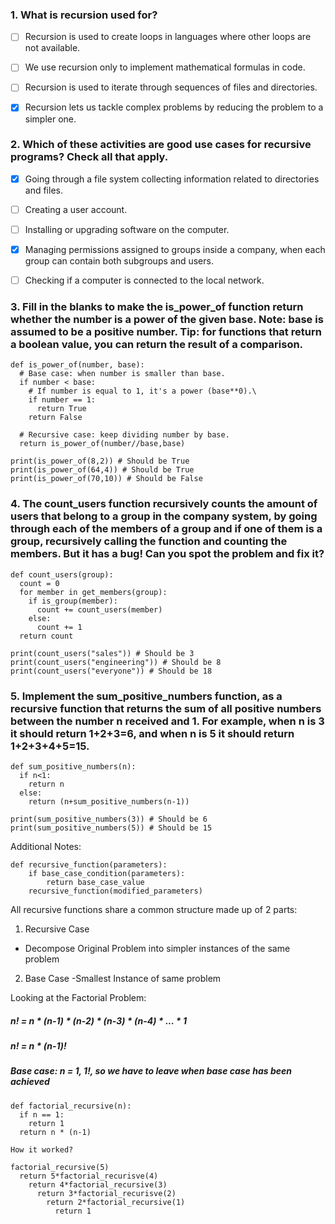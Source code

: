 ### 1. What is recursion used for?

- [ ] Recursion is used to create loops in languages where other loops are not available.

- [ ] We use recursion only to implement mathematical formulas in code.

- [ ] Recursion is used to iterate through sequences of files and directories.

- [x] Recursion lets us tackle complex problems by reducing the problem to a simpler one.


### 2. Which of these activities are good use cases for recursive programs? Check all that apply.

- [x] Going through a file system collecting information related to directories and files.

- [ ] Creating a user account.

- [ ] Installing or upgrading software on the computer.

- [x] Managing permissions assigned to groups inside a company, when each group can contain both subgroups and users.

- [ ] Checking if a computer is connected to the local network.


### 3. Fill in the blanks to make the is_power_of function return whether the number is a power of the given base. Note: base is assumed to be a positive number. Tip: for functions that return a boolean value, you can return the result of a comparison.
```
def is_power_of(number, base):
  # Base case: when number is smaller than base.
  if number < base:
    # If number is equal to 1, it's a power (base**0).\
    if number == 1:
      return True
    return False

  # Recursive case: keep dividing number by base.
  return is_power_of(number//base,base)

print(is_power_of(8,2)) # Should be True
print(is_power_of(64,4)) # Should be True
print(is_power_of(70,10)) # Should be False
```

### 4. The count_users function recursively counts the amount of users that belong to a group in the company system, by going through each of the members of a group and if one of them is a group, recursively calling the function and counting the members. But it has a bug! Can you spot the problem and fix it?
```
def count_users(group):
  count = 0
  for member in get_members(group):
    if is_group(member):
      count += count_users(member)
    else:
      count += 1
  return count

print(count_users("sales")) # Should be 3
print(count_users("engineering")) # Should be 8
print(count_users("everyone")) # Should be 18
```

### 5. Implement the sum_positive_numbers function, as a recursive function that returns the sum of all positive numbers between the number n received and 1. For example, when n is 3 it should return 1+2+3=6, and when n is 5 it should return 1+2+3+4+5=15.
```
def sum_positive_numbers(n):
  if n<1:
    return n
  else:
    return (n+sum_positive_numbers(n-1))

print(sum_positive_numbers(3)) # Should be 6
print(sum_positive_numbers(5)) # Should be 15
```


Additional Notes:
```
def recursive_function(parameters):
    if base_case_condition(parameters):
        return base_case_value
    recursive_function(modified_parameters)
```

All recursive functions share a common structure made up of 2 parts:
1. Recursive Case
- Decompose Original Problem into simpler instances of the same problem
2. Base Case
-Smallest Instance of same problem

Looking at the Factorial Problem:
##### n! = n * (n-1) * (n-2) * (n-3) * (n-4) * ... * 1
##### n! = n * (n-1)!
##### Base case: n = 1, 1!, so we have to leave when base case has been achieved
```
def factorial_recursive(n):
  if n == 1:
    return 1
  return n * (n-1) 
```
```
How it worked?

factorial_recursive(5)
  return 5*factorial_recurisve(4)
    return 4*factorial_recursive(3)
      return 3*factorial_recurisve(2)
        return 2*factorial_recursive(1)
          return 1
 ```

